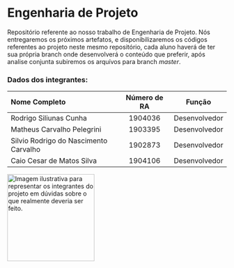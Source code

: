 # Engenharia de Projeto

Repositório referente ao nosso trabalho de Engenharia de Projeto. Nós entregaremos os próximos artefatos, e disponibilizaremos os códigos referentes ao projeto neste mesmo repositório, cada aluno haverá de ter sua própria branch onde desenvolverá o conteúdo que preferir, após analise conjunta subiremos os arquívos para branch _*master*_.

### Dados dos integrantes:

Nome Completo | Número de RA | Função
:------ | :------: | :------:
Rodrigo Siliunas Cunha | 1904036 | Desenvolvedor
Matheus Carvalho Pelegrini  | 1903395 | Desenvolvedor
Silvio Rodrigo do Nascimento Carvalho | 1902873 | Desenvolvedor
Caio Cesar de Matos Silva | 1904106 | Desenvolvedor

<img src="https://image.freepik.com/vetores-gratis/pensador-do-trabalhador-da-construcao-civil_8675-2.jpg" alt="Imagem ilustrativa para representar os integrantes do projeto em dúvidas sobre o que realmente deveria ser feito." height="200" />
